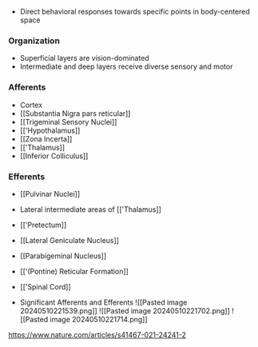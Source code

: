 - Direct behavioral responses towards specific points in body-centered space
### Organization
- Superficial layers are vision-dominated
- Intermediate and deep layers receive diverse sensory and motor
### Afferents
- Cortex
- [[Substantia Nigra pars reticular]]
- [[Trigeminal Sensory Nuclei]]
- [['Hypothalamus]]
- [[Zona Incerta]]
- [['Thalamus]]
- [[Inferior Colliculus]]
### Efferents
- [[Pulvinar Nuclei]]
- Lateral intermediate areas of [['Thalamus]]
- [['Pretectum]]
- [[Lateral Geniculate Nucleus]]
- [[Parabigeminal Nucleus]]
- [['(Pontine) Reticular Formation]]
- [['Spinal Cord]]

- Significant Afferents and Efferents
![[Pasted image 20240510221539.png]]
![[Pasted image 20240510221702.png]]
![[Pasted image 20240510221714.png]]

https://www.nature.com/articles/s41467-021-24241-2